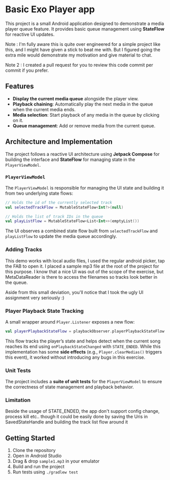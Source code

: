 
# Basic Exo Player app

This project is a small Android application designed to demonstrate a media player queue feature. It provides basic queue management using **StateFlow** for reactive UI updates.

Note : I'm fully aware this is quite over engineered for a simple project like this, and I might have given a stick to beat me with. But I figured going the extra mile would demonstrate my motivation and give material to chat. 

Note 2 : I created a pull request for you to review this code commit per commit if you prefer.

## Features
- **Display the current media queue** alongside the player view.
- **Playback chaining**: Automatically play the next media in the queue when the current media ends.
- **Media selection**: Start playback of any media in the queue by clicking on it.
- **Queue management**: Add or remove media from the current queue.

## Architecture and Implementation
The project follows a reactive UI architecture using **Jetpack Compose** for building the interface and **StateFlow** for managing state in the `PlayerViewModel`.

### `PlayerViewModel`
The `PlayerViewModel` is responsible for managing the UI state and building it from two underlying state flows:

```kotlin
// Holds the id of the currently selected track
val selectedTrackFlow = MutableStateFlow<Int?>(null)

// Holds the list of track IDs in the queue
val playListFlow = MutableStateFlow<List<Int>>(emptyList())
```

The UI observes a combined state flow built from `selectedTrackFlow` and `playListFlow` to update the media queue accordingly.

### Adding Tracks
This demo works with local audio files, I used the regular android picker, tap the FAB to open it. I placed a sample mp3 file at the root of the project for this purpose.
I know that a nice UI was out of the scope of the exercise, but MetaDataReader is there to access the filenames so tracks look better in the queue.

Aside from this small deviation, you'll notice that I took the ugly UI assignment very seriously :)

### Player Playback State Tracking
A small wrapper around `Player.Listener` exposes a new flow:

```kotlin
val playerPlaybackStateFlow = playbackObserver.playerPlaybackStateFlow
```

This flow tracks the player’s state and helps detect when the current song reaches its end using `onPlaybackStateChanged` with `STATE_ENDED`. While this implementation has some **side effects** (e.g., `Player.clearMedias()` triggers this event), it worked without introducing any bugs in this exercise.

### Unit Tests
The project includes a **suite of unit tests** for the `PlayerViewModel` to ensure the correctness of state management and playback behavior.

### Limitation
Beside the usage of STATE_ENDED, the app don't support config change, process kill etc.. though it could be easily done by saving the Uris in SavedStateHandle and building the track list flow around it

## Getting Started

1. Clone the repository
2. Open in Android Studio
3. Drag & drop `sample1.mp3` in your emulator
4. Build and run the project
5. Run tests using `./gradlew test`
